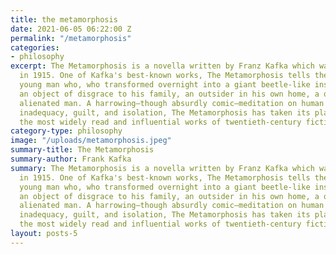 ```yaml
---
title: the metamorphosis
date: 2021-06-05 06:22:00 Z
permalink: "/metamorphosis"
categories:
- philosophy
excerpt: The Metamorphosis is a novella written by Franz Kafka which was first published
  in 1915. One of Kafka's best-known works, The Metamorphosis tells the story of a
  young man who, who transformed overnight into a giant beetle-like insect, becomes
  an object of disgrace to his family, an outsider in his own home, a quintessentially
  alienated man. A harrowing—though absurdly comic—meditation on human feelings of
  inadequacy, guilt, and isolation, The Metamorphosis has taken its place as one of
  the most widely read and influential works of twentieth-century fiction.
category-type: philosophy
image: "/uploads/metamorphosis.jpeg"
summary-title: The Metamorphosis
summary-author: Frank Kafka
summary: The Metamorphosis is a novella written by Franz Kafka which was first published
  in 1915. One of Kafka's best-known works, The Metamorphosis tells the story of a
  young man who, who transformed overnight into a giant beetle-like insect, becomes
  an object of disgrace to his family, an outsider in his own home, a quintessentially
  alienated man. A harrowing—though absurdly comic—meditation on human feelings of
  inadequacy, guilt, and isolation, The Metamorphosis has taken its place as one of
  the most widely read and influential works of twentieth-century fiction.
layout: posts-5
---
```


